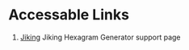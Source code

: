 # Accessable Links

1. [Jiking](https://zgorfol.github.io/jiking/) Jiking Hexagram Generator support page


